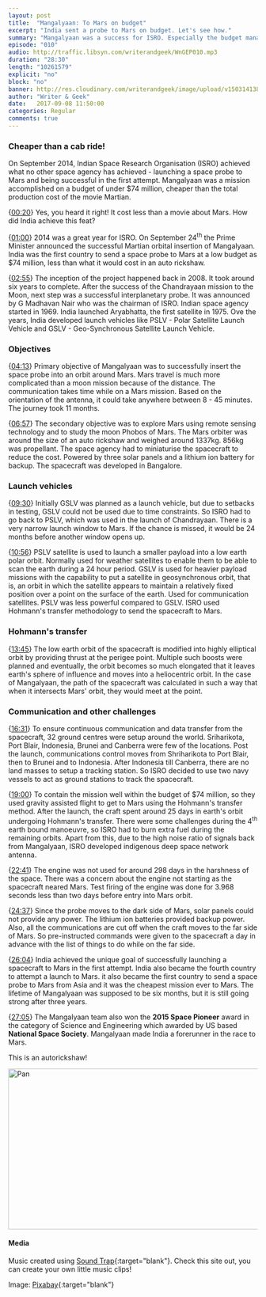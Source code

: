```yaml
---
layout: post
title:  "Mangalyaan: To Mars on budget"
excerpt: "India sent a probe to Mars on budget. Let's see how."
summary: "Mangalyaan was a success for ISRO. Especially the budget management part."
episode: "010"
audio: http://traffic.libsyn.com/writerandgeek/WnGEP010.mp3
duration: "28:30"
length: "10261579"
explicit: "no"
block: "no"
banner: http://res.cloudinary.com/writerandgeek/image/upload/v1503141381/mangal.jpg
author: "Writer & Geek"
date:   2017-09-08 11:50:00
categories: Regular
comments: true
---
```


### Cheaper than a cab ride!
On September 2014, Indian Space Research Organisation (ISRO) achieved what no other space agency has achieved - launching a space probe to Mars and being successful in the first attempt. Mangalyaan was a mission accomplished on a budget of under $74 million, cheaper than the total production cost of the movie Martian.

{[00:20](#t=00:00:20)} Yes, you heard it right! It cost less than a movie about Mars. How did India achieve this feat?

{[01:00](#t=00:01:00)} 2014 was a great year for ISRO. On September 24<sup>th</sup> the Prime Minister announced the successful Martian orbital insertion of Mangalyaan. India was the first country to send a space probe to Mars at a low budget as $74 million, less than what it would cost in an auto rickshaw.

{[02:55](#t=00:02:55)} The inception of the project happened back in 2008. It took around six years to complete. After the success of the Chandrayaan mission to the Moon, next step was a successful interplanetary probe. It was announced by G Madhavan Nair who was the chairman of ISRO. Indian space agency started in 1969. India launched Aryabhatta, the first satellite in 1975. Ove the years, India developed launch vehicles like PSLV - Polar Satellite Launch Vehicle and GSLV - Geo-Synchronous Satellite Launch Vehicle.

### Objectives
{[04:13](#t=00:04:13)} Primary objective of Mangalyaan was to successfully insert the space probe into an orbit around Mars. Mars travel is much more complicated than a moon mission because of the distance. The communication takes time while on a Mars mission. Based on the orientation of the antenna, it could take anywhere between 8 - 45 minutes. The journey took 11 months.

{[06:57](#t=00:06:57)} The secondary objective was to explore Mars using remote sensing technology and to study the moon Phobos of Mars. The Mars orbiter was around the size of an auto rickshaw and weighed around 1337kg. 856kg was propellant. The space agency had to miniaturise the spacecraft to reduce the cost. Powered by three solar panels and a lithium ion battery for backup. The spacecraft was developed in Bangalore.

### Launch vehicles
{[09:30](#t=00:09:30)} Initially GSLV was planned as a launch vehicle, but due to setbacks in testing, GSLV could not be used due to time constraints. So ISRO had to go back to PSLV, which was used in the launch of Chandrayaan. There is a very narrow launch window to Mars. If the chance is missed, it would be 24 months before another window opens up.

{[10:56](#t=00:10:56)} PSLV satellite is used to launch a smaller payload into a low earth polar orbit. Normally used for weather satellites to enable them to be able to scan the earth during a 24 hour period. GSLV is used for heavier payload missions with the capability to put a satellite in geosynchronous orbit, that is, an orbit in which the satellite appears to maintain a relatively fixed position over a point on the surface of the earth. Used for communication satellites. PSLV was less powerful compared to GSLV. ISRO used Hohmann's transfer methodology to send the spacecraft to Mars.

### Hohmann's transfer
{[13:45](#t=00:13:45)} The low earth orbit of the spacecraft is modified into highly elliptical orbit by providing thrust at the perigee point. Multiple such boosts were planned and eventually, the orbit becomes so much elongated that it leaves earth's sphere of influence and moves into a heliocentric orbit. In the case of Mangalyaan, the path of the spacecraft was calculated in such a way that when it intersects Mars' orbit, they would meet at the point.

### Communication and other challenges
{[16:31](#t=00:16:31)} To ensure continuous communication and data transfer from the spacecraft, 32 ground centres were setup around the world. Sriharikota, Port Blair, Indonesia, Brunei and Canberra were few of the locations. Post the launch, communications control moves from Shriharikota to Port Blair, then to Brunei and to Indonesia. After Indonesia till Canberra, there are no land masses to setup a tracking station. So ISRO decided to use two navy vessels to act as ground stations to track the spacecraft.

{[19:00](#t=00:19:00)} To contain the mission well within the budget of $74 million, so they used gravity assisted flight to get to Mars using the Hohmann's transfer method. After the launch, the craft spent around 25 days in earth's orbit undergoing Hohmann's transfer. There were some challenges during the 4<sup>th</sup> earth bound manoeuvre, so ISRO had to burn extra fuel during the remaining orbits. Apart from this, due to the high noise ratio of signals back from Mangalyaan, ISRO developed indigenous deep space network antenna.

{[22:41](#t=00:22:41)} The engine was not used for around 298 days in the harshness of the space. There was a concern about the engine not starting as the spacecraft neared Mars. Test firing of the engine was done for 3.968 seconds less than two days before entry into Mars orbit. 

{[24:37](#t=00:24:37)} Since the probe moves to the dark side of Mars, solar panels could not provide any power. The lithium ion batteries provided backup power. Also, all the communications are cut off when the craft moves to the far side of Mars. So pre-instructed commands were given to the spacecraft a day in advance with the list of things to do while on the far side.

{[26:04](#t=00:26:04)} India achieved the unique goal of successfully launching a spacecraft to Mars in the first attempt. India also became the fourth country to attempt a launch to Mars. it also became the first country to send a space probe to Mars from Asia and it was the cheapest mission ever to Mars. The lifetime of Mangalyaan was supposed to be six months, but it is still going strong after three years.

{[27:05](#t=00:27:05)} The Mangalyaan team also won the **2015 Space Pioneer** award in the category of Science and Engineering which awarded by US based **National Space Society**. Mangalyaan made India a forerunner in the race to Mars.

This is an autorickshaw!

<a data-flickr-embed="true"  href="https://www.flickr.com/photos/edwap4/4230595702/in/photolist-7rQUHd-i9RTo2-jAYgXB-v9pRq-at64Ae-2EC9KB-jC8Xcc-pTyrJe-aeSi9x-7bgMNp-av4jGK-7DSZN8-qfyKt-CLcdAT-7bkAky-nvk1DT-juApij-chKaCJ-8RsHQ1-4wzKYq-cwZMbY-2BAodL-7g9P9y-3tRzTr-7bkAiu-3tW89h-vqWkd-fhZnfn-bpwXKN-3tRzDr-nWdiH9-3tW8so-qMGm1m-pTzTg4-jt6skc-juudeW-9vmpQg-pNvRvE-tm9Uk-2Bx9Tv-32hu3G-d3iNDb-93pyPC-qQgDcC-7GCdNx-wn5uJ-9ZoJe3-5WiBNB-jrSQEA-8u8h4G" title="Pan"><img src="https://farm3.staticflickr.com/2648/4230595702_2bed0a30d4_z.jpg" width="640" height="325" alt="Pan"></a><script async src="//embedr.flickr.com/assets/client-code.js" charset="utf-8"></script>

#### Media
Music created using [Sound Trap](https://www.soundtrap.com){:target="blank"}. Check this site out, you can create your own little music clips!

Image: [Pixabay](https://pixabay.com/en/mars-space-science-planet-2651003/){:target="blank"}